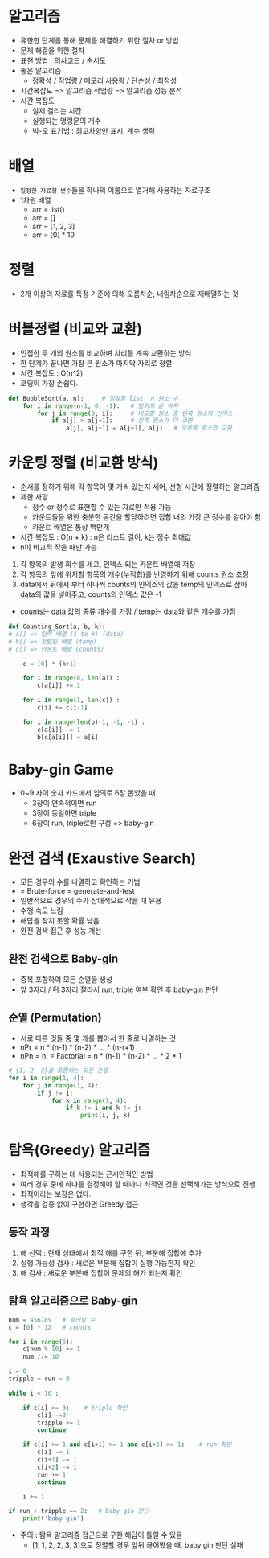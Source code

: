 # 알고리즘
* 유한한 단계를 통해 문제를 해결하기 위한 절차 or 방법
* 문제 해결을 위한 절차
* 표현 방법 : 의사코드 / 순서도
* 좋은 알고리즘
  * 정확성 / 작업량 / 메모리 사용량 / 단순성 / 최적성
* 시간복잡도 => 알고리즘 작업량 => 알고리즘 성능 분석
* 시간 복잡도
  * 실제 걸리는 시간 
  * 실행되는 명령문의 개수
  * 빅-오 표기법 : 최고차항만 표시, 계수 생략

# 배열
* `일정한 자료형 변수`들을 하나의 이름으로 열거해 사용하는 자료구조
* 1차원 배열
  * arr = list()
  * arr = []
  * arr = [1, 2, 3]
  * arr = [0] * 10

# 정렬
* 2개 이상의 자료를 특정 기준에 의해 오름차순, 내림차순으로 재배열하는 것

# 버블정렬 (비교와 교환)
* 인접한 두 개의 원소를 비교하며 자리를 계속 교환하는 방식
* 한 단계가 끝나면 가장 큰 원소가 마지막 자리로 정렬
* 시간 복잡도 : O(n^2)
* 코딩이 가장 손쉽다.

```python
def BubbleSort(a, n):     # 정렬할 list, n 원소 수
    for i in range(n-1, 0, -1):   # 범위의 끝 위치
        for j in range(0, i):     # 비교할 원소 중 왼쪽 원소의 인덱스
            if a[j] > a[j+1]:     # 왼쪽 원소가 더 크면
                a[j], a[j+1] = a[j+1], a[j]   # 오른쪽 원소와 교환
```

# 카운팅 정렬 (비교환 방식)
* 순서를 정하기 위해 각 항목이 몇 개씩 있는지 세어, 선형 시간에 정렬하는 알고리즘
* 제한 사항
  * 정수 or 정수로 표현할 수 있는 자료만 적용 가능
  * 카운트들을 위한 충분한 공간을 할당하려면 집합 내의 가장 큰 정수를 알아야 함
  * 카운트 배열은 통상 백만개
* 시간 복잡도 : O(n + k) : n은 리스트 길이, k는 정수 최대값
* n이 비교적 작을 때만 가능

1. 각 항목의 발생 회수를 세고, 인덱스 되는 카운트 배열에 저장
2. 각 항목의 앞에 위치할 항목의 개수(누적합)를 반영하기 위해 counts 원소 조정
3. data에서 뒤에서 부터 하나씩 counts의 인덱스의 값을 temp의 인덱스로 삼아 data의 값을 넣어주고, counts의 인덱스 값은 -1
* counts는 data 값의 종류 개수를 가짐 / temp는 data와 같은 개수를 가짐

```python
def Counting_Sort(a, b, k):
# a[] => 입력 배열 (1 to k) (data)
# b[] => 정렬된 배열 (temp)
# c[] => 카운트 배열 (counts)

    c = [0] * (k+1)

    for i in range(0, len(a)) :
        c[a[i]] += 1

    for i in range(1, len(c)) :
        c[i] += c[i-1]

    for i in range(len(b)-1, -1, -1) :
        c[a[i]] -= 1
        b[c[a[i]]] = a[i]
```

# Baby-gin Game
* 0~9 사이 숫자 카드에서 임의로 6장 뽑았을 때
  * 3장이 연속적이면 run
  * 3장이 동일하면 triple
  * 6장이 run, triple로만 구성 => baby-gin

# 완전 검색 (Exaustive Search)
* 모든 경우의 수를 나열하고 확인하는 기법
* = Brute-force = generate-and-test
* 일반적으로 경우의 수가 상대적으로 작을 때 유용
* 수행 속도 느림
* 해답을 찾지 못할 확률 낮음
* 완전 검색 접근 후 성능 개선

## 완전 검색으로 Baby-gin
  * 중복 포함하여 모든 순열을 생성
  * 앞 3자리 / 뒤 3자리 잘라서 run, triple 여부 확인 후 baby-gin 판단

## 순열 (Permutation)
* 서로 다른 것들 중 몇 개를 뽑아서 한 줄로 나열하는 것
* nPr = n * (n-1) * (n-2) * ... * (n-r+1)
* nPn = n! = Factorial = n * (n-1) * (n-2) * ... * 2 * 1

```python
# {1, 2, 3}을 포함하는 모든 순열
for i in range(1, 4):
    for j in range(1, 4):
        if j != i:
            for k in range(1, 4):
                if k != i and k != j:
                    print(i, j, k)
```


# 탐욕(Greedy) 알고리즘
* 최적해를 구하는 데 사용되는 근시안적인 방법
* 여러 경우 중에 하나를 결정해야 할 때마다 최적인 것을 선택해가는 방식으로 진행
* 최적이라는 보장은 없다.
* 생각을 검증 없이 구현하면 Greedy 접근

## 동작 과정
1. 해 선택 : 현재 상태에서 최적 해를 구한 뒤, 부분해 집합에 추가
2. 실행 가능성 검사 : 새로운 부분해 집합이 실행 가능한지 확인
3. 해 검사 : 새로운 부분해 집합이 문제의 해가 되는지 확인

## 탐욕 알고리즘으로 Baby-gin
```python
num = 456789   # 확인할 수 
c = [0] * 12   # counts

for i in range(6):
    c[num % 10] += 1
    num //= 10

i = 0
tripple = run = 0

while i < 10 :

    if c[i] >= 3:    # triple 확인
        c[i] -=3
        tripple += 1
        continue

    if c[i] >= 1 and c[i+1] >= 1 and c[i+2] >= 1:    # run 확인
        c[i] -= 1
        c[i+1] -= 1
        c[i+2] -= 1
        run += 1
        continue

    i += 1

if run + tripple == 2:   # baby gin 판단
    print('baby gin')
```
* 주의 : 탐욕 알고리즘 접근으로 구한 해답이 틀릴 수 있음
  * [1, 1, 2, 2, 3, 3]으로 정렬할 경우 앞뒤 끊어봤을 때, baby gin 판단 실패
